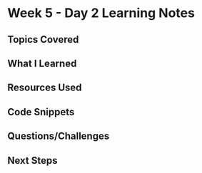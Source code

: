 # Week 5 - Day 2 Learning Notes

## Topics Covered

## What I Learned

## Resources Used

## Code Snippets

## Questions/Challenges

## Next Steps
